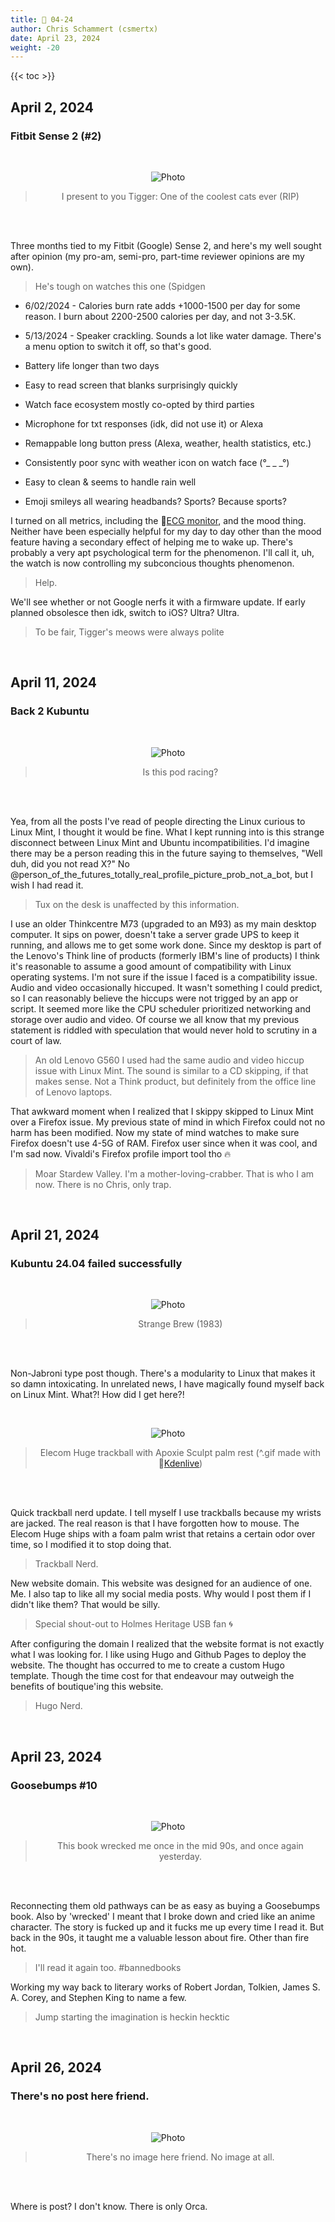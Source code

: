 ```yaml
---
title: 📁 04-24
author: Chris Schammert (csmertx)
date: April 23, 2024
weight: -20
---
```


<!--more-->

{{< toc >}}

## April 2, 2024
### Fitbit Sense 2 (#2)

<br />
<div style="text-align: center;">

![Photo](/Blog/daynight/2024/images/tigger_the_house_cat_explaining_why_he_cant_leave_his_post.jpg "Picture of an orange cat named Tigger taking a break from staring out an open window to meow at me")

> I present to you Tigger: One of the coolest cats ever (RIP)

<br />

</div><br />

Three months tied to my Fitbit (Google) Sense 2, and here's my well sought after opinion (my pro-am, semi-pro, part-time reviewer opinions are my own).

> He's tough on watches this one (Spidgen

- 6/02/2024 - Calories burn rate adds +1000-1500 per day for some reason. I burn about 2200-2500 calories per day, and not 3-3.5K.

- 5/13/2024 - Speaker crackling. Sounds a lot like water damage. There's a menu option to switch it off, so that's good.

- Battery life longer than two days

- Easy to read screen that blanks surprisingly quickly

- Watch face ecosystem mostly co-opted by third parties

- Microphone for txt responses (idk, did not use it) or Alexa

- Remappable long button press (Alexa, weather, health statistics, etc.)

- Consistently poor sync with weather icon on watch face (°_ _ _°)

- Easy to clean & seems to handle rain well

- Emoji smileys all wearing headbands? Sports? Because sports?

I turned on all metrics, including the 🔗[ECG monitor](https://www.fitbit.com/global/fi/technology/ecg "Fitbit | ECG"), and the mood thing. Neither have been especially helpful for my day to day other than the mood feature having a secondary effect of helping me to wake up. There's probably a very apt psychological term for the phenomenon. I'll call it, uh, the watch is now controlling my subconcious thoughts phenomenon.

> Help.

We'll see whether or not Google nerfs it with a firmware update. If early planned obsolesce then idk, switch to iOS? Ultra? Ultra.

> To be fair, Tigger's meows were always polite

<br />

## April 11, 2024
### Back 2 Kubuntu

<br />
<div style="text-align: center;">

![Photo](/Blog/daynight/2024/images/Screenshot_20240411_173612_kubuntu_23_10.png "Screenshot of Kubuntu 23.10 configured with the Patak wallpaper, and ChromeOSKDE KDE Plasma theme
PSA - R. Circles (their Empros album is seen on the taskbar) is an American post-rock band from Chicago (formed 2004)")

> Is this pod racing?

<br />

</div><br />

Yea, from all the posts I've read of people directing the Linux curious to Linux Mint, I thought it would be fine. What I kept running into is this strange disconnect between Linux Mint and Ubuntu incompatibilities. I'd imagine there may be a person reading this in the future saying to themselves, "Well duh, did you not read X?" No @person_of_the_futures_totally_real_profile_picture_prob_not_a_bot, but I wish I had read it.

> Tux on the desk is unaffected by this information.

I use an older Thinkcentre M73 (upgraded to an M93) as my main desktop computer. It sips on power, doesn't take a server grade UPS to keep it running, and allows me to get some work done. Since my desktop is part of the Lenovo's Think line of products (formerly IBM's line of products) I think it's reasonable to assume a good amount of compatibility with Linux operating systems. I'm not sure if the issue I faced is a compatibility issue. Audio and video occasionally hiccuped. It wasn't something I could predict, so I can reasonably believe the hiccups were not trigged by an app or script. It seemed more like the CPU scheduler prioritized networking and storage over audio and video. Of course we all know that my previous statement is riddled with speculation that would never hold to scrutiny in a court of law.

> An old Lenovo G560 I used had the same audio and video hiccup issue with Linux Mint. The sound is similar to a CD skipping, if that makes sense. Not a Think product, but definitely from the office line of Lenovo laptops.

That awkward moment when I realized that I skippy skipped to Linux Mint over a Firefox issue. My previous state of mind in which Firefox could not no harm has been modified. Now my state of mind watches to make sure Firefox doesn't use 4-5G of RAM. Firefox user since when it was cool, and I'm sad now. Vivaldi's Firefox profile import tool tho 🔥

> Moar Stardew Valley. I'm a mother-loving-crabber. That is who I am now. There is no Chris, only trap.

<br />

## April 21, 2024
### Kubuntu 24.04 failed successfully

<br />
<div style="text-align: center;">

![Photo](/Blog/daynight/2024/images/strange_brew_beauty.gif "Opening scene from the movie Strange Brew (1983)")

> Strange Brew (1983)

<br />

</div><br />

Non-Jabroni type post though. There's a modularity to Linux that makes it so damn intoxicating. In unrelated news, I have magically found myself back on Linux Mint. What?! How did I get here?!

<br />
<div style="text-align: center;">

![Photo](/Blog/daynight/2024/images/elecom_huge_apoxie_sculpt_palm_rest.gif "Overtly artist gif of my freshly modded Elecom Huge trackball")

> Elecom Huge trackball with Apoxie Sculpt palm rest (^.gif made with 🔗[Kdenlive](https://kdenlive.org/en/ "Kdenlive.org | Homepage"))

<br />

</div><br />

Quick trackball nerd update. I tell myself I use trackballs because my wrists are jacked. The real reason is that I have forgotten how to mouse. The Elecom Huge ships with a foam palm wrist that retains a certain odor over time, so I modified it to stop doing that.

> Trackball Nerd.

New website domain. This website was designed for an audience of one. Me. I also tap to like all my social media posts. Why would I post them if I didn't like them? That would be silly.

> Special shout-out to Holmes Heritage USB fan 🌀

After configuring the domain I realized that the website format is not exactly what I was looking for. I like using Hugo and Github Pages to deploy the website. The thought has occurred to me to create a custom Hugo template. Though the time cost for that endeavour may outweigh the benefits of boutique'ing this website.

> Hugo Nerd.

<br />

## April 23, 2024
### Goosebumps #10

<br />
<div style="text-align: center;">

![Photo](/Blog/daynight/2024/images/goosebumps_10_the_ghost_next_door.jpg "Goosebumps book #10 - The Ghost Next Door - 1st Printing of the original series")

> This book wrecked me once in the mid 90s, and once again yesterday.

<br />

</div><br />

Reconnecting them old pathways can be as easy as buying a Goosebumps book. Also by 'wrecked' I meant that I broke down and cried like an anime character. The story is fucked up and it fucks me up every time I read it. But back in the 90s, it taught me a valuable lesson about fire. Other than fire hot.

> I'll read it again too. #bannedbooks

Working my way back to literary works of Robert Jordan, Tolkien, James S. A. Corey, and Stephen King to name a few.

> Jump starting the imagination is heckin hecktic

<br />

## April 26, 2024
### There's no post here friend.

<br />
<div style="text-align: center;">

![Photo](/Blog/daynight/pixabay-killer-whale-5992048_by_DeanMoth_avi_circle_crown3_777x777.png "Profile picture of an Orca wearing a crown")

> There's no image here friend. No image at all.

<br />

</div><br />

Where is post? I don't know. There is only Orca.

<br />

